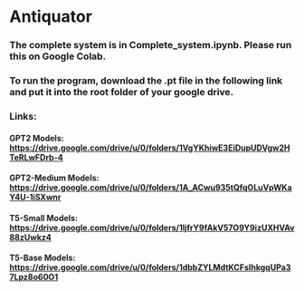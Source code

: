 # Antiquator
### The complete system is in **Complete_system.ipynb**. Please run this on Google Colab.

### To run the program, download the **.pt** file in the following link and put it into the root folder of your google drive.
### Links:
#### GPT2 Models: https://drive.google.com/drive/u/0/folders/1VgYKhiwE3EiDupUDVgw2HTeRLwFDrb-4
#### GPT2-Medium Models: https://drive.google.com/drive/u/0/folders/1A_ACwu935tQfqOLuVpWKaY4U-1iSXwnr
#### T5-Small Models: https://drive.google.com/drive/u/0/folders/1ljfrY9fAkV57O9Y9izUXHVAv88zUwkz4
#### T5-Base Models: https://drive.google.com/drive/u/0/folders/1dbbZYLMdtKCFsIhkgqUPa37Lpz8o60O1
